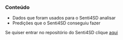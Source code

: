 ### Conteúdo
- Dados que foram usados para o Senti4SD analisar
- Predições que o Senti4SD conseguiu fazer

Se quiser entrar no repositório do Senti4SD clique [aqui](https://github.com/collab-uniba/Senti4SD)
